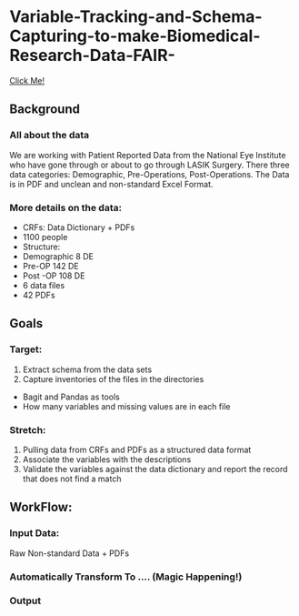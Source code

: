 # Variable-Tracking-and-Schema-Capturing-to-make-Biomedical-Research-Data-FAIR-
[Click Me!](https://docs.google.com/document/d/1TnwnpWZsiipe2CH5zI_E20LvC_MvSOaQ_qIA1LlxgjM/edit?usp=sharing)

## Background
### All about the data
We are working with Patient Reported Data from the National Eye Institute who have gone through or about to go through LASIK Surgery. There three data categories: Demographic, Pre-Operations, Post-Operations. The Data is in PDF and unclean and non-standard Excel Format.

### More details on the data:
* CRFs: Data Dictionary + PDFs
* 1100 people
* Structure: 
* Demographic 8 DE
* Pre-OP 142 DE
* Post -OP 108 DE
* 6 data files
* 42 PDFs

## Goals
### Target: 
1. Extract schema from the data sets
2. Capture inventories of the files in the directories
* Bagit and Pandas as tools
* How many variables and missing values are in each file
### Stretch: 
1. Pulling data from CRFs and PDFs as a structured data format 
2. Associate the variables with the descriptions 
3. Validate the variables against the data dictionary and report the record that does not find a match

## WorkFlow: 
### Input Data: 
Raw Non-standard Data + PDFs

### Automatically Transform To …. (Magic Happening!)

### Output



